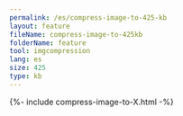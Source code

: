 ```yaml
---
permalink: /es/compress-image-to-425-kb
layout: feature
fileName: compress-image-to-425kb
folderName: feature
tool: imgcompression
lang: es
size: 425
type: kb
---
```


{%- include compress-image-to-X.html -%}
